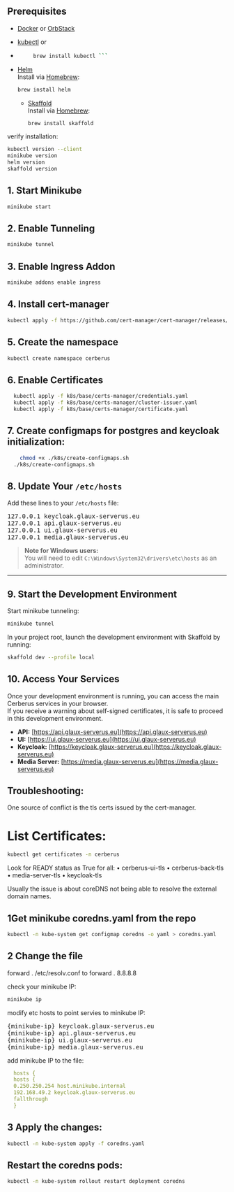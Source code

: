 ## Prerequisites
 - [Docker](https://www.docker.com/) or [OrbStack](https://www.orbstack.com/)
 - [kubectl](https://kubernetes.io/docs/tasks/tools/) or
    
 - ``` bash  
        brew install kubectl ```
- [Helm](https://helm.sh/docs/intro/install/)  
    Install via [Homebrew](https://brew.sh/):  
    ```bash
    brew install helm
    ```
  - [Skaffold](https://skaffold.dev/docs/install/)  
    Install via [Homebrew](https://brew.sh/):  
    ```bash
    brew install skaffold
    ```
    
verify installation:
```bash
kubectl version --client
minikube version
helm version
skaffold version
```

## 1. Start Minikube


```bash
minikube start
```
## 2. Enable Tunneling

```bash 
minikube tunnel
```

## 3. Enable Ingress Addon

```bash 
minikube addons enable ingress
```

## 4. Install cert-manager

```bash
kubectl apply -f https://github.com/cert-manager/cert-manager/releases/download/v1.15.0/cert-manager.yaml
```

## 5. Create the namespace

```bash 
kubectl create namespace cerberus
```

## 6. Enable Certificates

```bash
  kubectl apply -f k8s/base/certs-manager/credentials.yaml 
  kubectl apply -f k8s/base/certs-manager/cluster-issuer.yaml
  kubectl apply -f k8s/base/certs-manager/certificate.yaml
```

## 7. Create configmaps for postgres and keycloak initialization:

```bash
    chmod +x ./k8s/create-configmaps.sh
  ./k8s/create-configmaps.sh
````

## 8. Update Your `/etc/hosts`

Add these lines to your `/etc/hosts` file:

<pre>
127.0.0.1 keycloak.glaux-serverus.eu
127.0.0.1 api.glaux-serverus.eu
127.0.0.1 ui.glaux-serverus.eu
127.0.0.1 media.glaux-serverus.eu
</pre>

> **Note for Windows users:**  
> You will need to edit `C:\Windows\System32\drivers\etc\hosts` as an administrator.

---
## 9. Start the Development Environment


Start minikube tunneling:

```bash 
minikube tunnel
```

In your project root, launch the development environment with Skaffold by running:

```bash
skaffold dev --profile local
```

## 10. Access Your Services

Once your development environment is running, you can access the main Cerberus services in your browser.  
If you receive a warning about self-signed certificates, it is safe to proceed in this development environment.

- **API:** [https://api.glaux-serverus.eu](https://api.glaux-serverus.eu)
- **UI:** [https://ui.glaux-serverus.eu](https://ui.glaux-serverus.eu)
- **Keycloak:** [https://keycloak.glaux-serverus.eu](https://keycloak.glaux-serverus.eu)
- **Media Server:** [https://media.glaux-serverus.eu](https://media.glaux-serverus.eu)

## Troubleshooting:

One source of conflict is the tls certs issued by the cert-manager.

# List Certificates:
```bash 
kubectl get certificates -n cerberus
```
Look for READY status as True for all:
•	cerberus-ui-tls
•	cerberus-back-tls
•	media-server-tls
•	keycloak-tls

Usually the issue is about coreDNS not being able to resolve the external domain names.
## 1Get minikube coredns.yaml from the repo 
```bash
kubectl -n kube-system get configmap coredns -o yaml > coredns.yaml
```
## 2 Change the file
forward . /etc/resolv.conf
to
forward . 8.8.8.8

check your minikube IP:
```bash
minikube ip
```
modify etc hosts to point servies to minikube IP:
<pre>
{minikube-ip} keycloak.glaux-serverus.eu
{minikube-ip} api.glaux-serverus.eu
{minikube-ip} ui.glaux-serverus.eu
{minikube-ip} media.glaux-serverus.eu
</pre>

add minikube IP to the file:
```yaml
  hosts {
  hosts {
  0.250.250.254 host.minikube.internal
  192.168.49.2 keycloak.glaux-serverus.eu
  fallthrough
  }
  ```

## 3 Apply the changes:
```bash
kubectl -n kube-system apply -f coredns.yaml
```
## Restart the coredns pods:
```bash
kubectl -n kube-system rollout restart deployment coredns
```